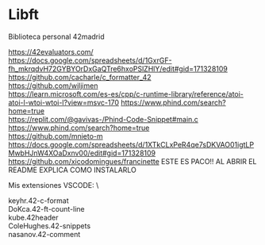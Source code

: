 # Libft
Biblioteca personal 42madrid

https://42evaluators.com/ \
https://docs.google.com/spreadsheets/d/1GxrGF-fh_mkrqdvH72GYBYOrDxGaQTre6hxoPSlZHlY/edit#gid=171328109 \
https://github.com/cacharle/c_formatter_42 \
https://github.com/wiljimen \
https://learn.microsoft.com/es-es/cpp/c-runtime-library/reference/atoi-atoi-l-wtoi-wtoi-l?view=msvc-170
https://www.phind.com/search?home=true \
https://replit.com/@gavivas-/Phind-Code-Snippet#main.c \
https://www.phind.com/search?home=true \
https://github.com/mnieto-m \
https://docs.google.com/spreadsheets/d/1XTkCLxPeR4qe7sDKVAO01igtLPMwbHJnW4XOaDxnv00/edit#gid=171328109 \
https://github.com/xicodomingues/francinette ESTE ES PACO!! AL ABRIR EL README EXPLICA COMO INSTALARLO 

Mis extensiones VSCODE: \

keyhr.42-c-format \
DoKca.42-ft-count-line \
kube.42header \
ColeHughes.42-snippets \
nasanov.42-comment
